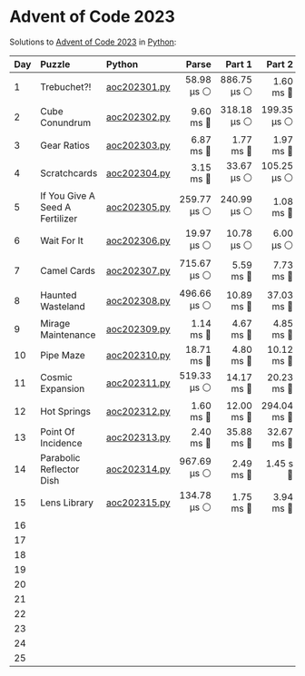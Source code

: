 # Advent of Code 2023

Solutions to [Advent of Code 2023](https://adventofcode.com/2023/) in [Python](https://www.python.org/):


| Day  | Puzzle                          | Python                                                          |       Parse |      Part 1 |      Part 2 |       Total |
| :--- | :------------------------------ | :-------------------------------------------------------------- | ----------: | ----------: | ----------: | ----------: |
| 1    | Trebuchet?!                     | [aoc202301.py](01_trebuchet/aoc202301.py)                       |  58.98 μs ⚪️ | 886.75 μs ⚪️ |   1.60 ms 🔵 |   2.54 ms 🔵 |
| 2    | Cube Conundrum                  | [aoc202302.py](02_cube_conundrum/aoc202302.py)                  |   9.60 ms 🔵 | 318.18 μs ⚪️ | 199.35 μs ⚪️ |  10.12 ms 🔵 |
| 3    | Gear Ratios                     | [aoc202303.py](03_gear_ratios/aoc202303.py)                     |   6.87 ms 🔵 |   1.77 ms 🔵 |   1.97 ms 🔵 |  10.61 ms 🔵 |
| 4    | Scratchcards                    | [aoc202304.py](04_scratchcards/aoc202304.py)                    |   3.15 ms 🔵 |  33.67 μs ⚪️ | 105.25 μs ⚪️ |   3.29 ms 🔵 |
| 5    | If You Give A Seed A Fertilizer | [aoc202305.py](05_if_you_give_a_seed_a_fertilizer/aoc202305.py) | 259.77 μs ⚪️ | 240.99 μs ⚪️ |   1.08 ms 🔵 |   1.58 ms 🔵 |
| 6    | Wait For It                     | [aoc202306.py](06_wait_for_it/aoc202306.py)                     |  19.97 μs ⚪️ |  10.78 μs ⚪️ |   6.00 μs ⚪️ |  36.75 μs ⚪️ |
| 7    | Camel Cards                     | [aoc202307.py](07_camel_cards/aoc202307.py)                     | 715.67 μs ⚪️ |   5.59 ms 🔵 |   7.73 ms 🔵 |  14.03 ms 🔵 |
| 8    | Haunted Wasteland               | [aoc202308.py](08_haunted_wasteland/aoc202308.py)               | 496.66 μs ⚪️ |  10.89 ms 🔵 |  37.03 ms 🔵 |  48.42 ms 🔵 |
| 9    | Mirage Maintenance              | [aoc202309.py](09_mirage_maintenance/aoc202309.py)              |   1.14 ms 🔵 |   4.67 ms 🔵 |   4.85 ms 🔵 |  10.65 ms 🔵 |
| 10   | Pipe Maze                       | [aoc202310.py](10_pipe_maze/aoc202310.py)                       |  18.71 ms 🔵 |   4.80 ms 🔵 |  10.12 ms 🔵 |  33.63 ms 🔵 |
| 11   | Cosmic Expansion                | [aoc202311.py](11_cosmic_expansion/aoc202311.py)                | 519.33 μs ⚪️ |  14.17 ms 🔵 |  20.23 ms 🔵 |  34.91 ms 🔵 |
| 12   | Hot Springs                     | [aoc202312.py](12_hot_springs/aoc202312.py)                     |   1.60 ms 🔵 |  12.00 ms 🔵 | 294.04 ms 🔵 | 307.64 ms 🔵 |
| 13   | Point Of Incidence              | [aoc202313.py](13_point_of_incidence/aoc202313.py)              |   2.40 ms 🔵 |  35.88 ms 🔵 |  32.67 ms 🔵 |  70.95 ms 🔵 |
| 14   | Parabolic Reflector Dish        | [aoc202314.py](14_parabolic_reflector_dish/aoc202314.py)        | 967.69 μs ⚪️ |   2.49 ms 🔵 |    1.45 s 🔴 |    1.46 s 🔴 |
| 15   | Lens Library                    | [aoc202315.py](15_lens_library/aoc202315.py)                    | 134.78 μs ⚪️ |   1.75 ms 🔵 |   3.94 ms 🔵 |   5.82 ms 🔵 |
| 16   |                                 |                                                                 |             |             |             |             |
| 17   |                                 |                                                                 |             |             |             |             |
| 18   |                                 |                                                                 |             |             |             |             |
| 19   |                                 |                                                                 |             |             |             |             |
| 20   |                                 |                                                                 |             |             |             |             |
| 21   |                                 |                                                                 |             |             |             |             |
| 22   |                                 |                                                                 |             |             |             |             |
| 23   |                                 |                                                                 |             |             |             |             |
| 24   |                                 |                                                                 |             |             |             |             |
| 25   |                                 |                                                                 |             |             |             |             |
